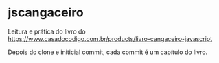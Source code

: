 # jscangaceiro
Leitura e prática do livro do https://www.casadocodigo.com.br/products/livro-cangaceiro-javascript

Depois do clone e initicial commit, cada commit é um capítulo do livro.
